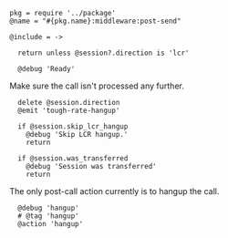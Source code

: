     pkg = require '../package'
    @name = "#{pkg.name}:middleware:post-send"

    @include = ->

      return unless @session?.direction is 'lcr'

      @debug 'Ready'

Make sure the call isn't processed any further.

      delete @session.direction
      @emit 'tough-rate-hangup'

      if @session.skip_lcr_hangup
        @debug 'Skip LCR hangup.'
        return

      if @session.was_transferred
        @debug 'Session was transferred'
        return

The only post-call action currently is to hangup the call.

      @debug 'hangup'
      # @tag 'hangup'
      @action 'hangup'
